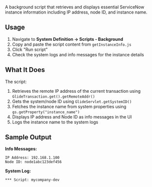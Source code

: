 A background script that retrieves and displays essential ServiceNow instance information including IP address, node ID, and instance name.

## Usage

1. Navigate to **System Definition → Scripts - Background**
2. Copy and paste the script content from `getInstanceInfo.js`
3. Click "Run script"
4. Check the system logs and info messages for the instance details

## What It Does

The script:
1. Retrieves the remote IP address of the current transaction using `GlideTransaction.get().getRemoteAddr()`
2. Gets the system/node ID using `GlideServlet.getSystemID()`
3. Fetches the instance name from system properties using `gs.getProperty("instance_name")`
4. Displays IP address and Node ID as info messages in the UI
5. Logs the instance name to the system logs


## Sample Output

**Info Messages:**
```
IP Address: 192.168.1.100
Node ID: node1abc123def456
```

**System Log:**
```
*** Script: mycompany-dev
```

